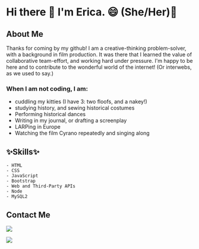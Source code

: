 # Hi there 👋 I'm Erica. 😄 (She/Her)💖

<!--
**EricaBreig/ericabreig** is a ✨ _special_ ✨ repository because its `README.md` (this file) appears on your GitHub profile.

Here are some ideas to get you started:

- 🔭 I’m currently working on ...
- 🌱 I’m currently learning ...
- 👯 I’m looking to collaborate on ...
- 🤔 I’m looking for help with ...
- 💬 Ask me about ...
- 📫 How to reach me: ...
- 😄 Pronouns: ...
- ⚡ Fun fact: ...
-->

## About Me 
Thanks for coming by my github!  I am a creative-thinking problem-solver, with a background in film production.  It was there that I learned the value of collaborative team-effort, and working hard under pressure.  I'm happy to be here and to contribute to the wonderful world of the internet! (Or interwebs, as we used to say.)

### When I am not coding, I am:
- cuddling my kitties (I have 3: two floofs, and a nakey!)
- studying history, and sewing historical costumes
- Performing historical dances
- Writing in my journal, or drafting a screenplay
- LARPing in Europe
- Watching the film Cyrano repeatedly and singing along


## ✨Skills✨

```
- HTML 
- CSS
- JavaScript
- Bootstrap
- Web and Third-Party APIs
- Node
- MySQL2
```


## Contact Me

<a href="https://www.linkedin.com/in/erica-breig-0ba071ba/"><img src="https://img.icons8.com/color/48/000000/linkedin.png"/></a>
<!-- <a href="twitter link"><img src="https://img.icons8.com/color/48/000000/twitter--v1.png"/></a> -->
<!-- <a href="https://youtube.com/c/RekaDarnB86"><img src="https://img.icons8.com/color/48/000000/youtube-squared.png"/></a> -->
<a href="mailto:ericabreig@gmail.com"><img src="https://img.icons8.com/emoji/48/000000/e-mail.png"/></a>
